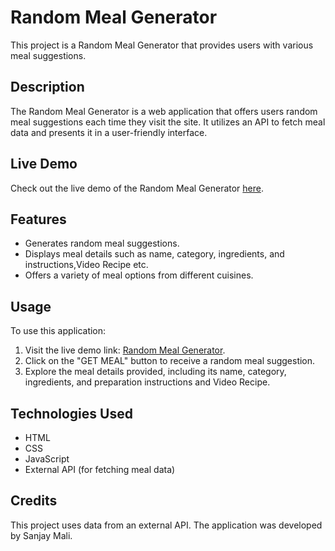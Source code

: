 # Random Meal Generator

This project is a Random Meal Generator that provides users with various meal suggestions.

## Description

The Random Meal Generator is a web application that offers users random meal suggestions each time they visit the site. It utilizes an API to fetch meal data and presents it in a user-friendly interface.

## Live Demo

Check out the live demo of the Random Meal Generator [here](https://random-meal-generators.netlify.app/).

## Features

- Generates random meal suggestions.
- Displays meal details such as name, category, ingredients, and instructions,Video Recipe etc.
- Offers a variety of meal options from different cuisines.

## Usage

To use this application:

1. Visit the live demo link: [Random Meal Generator](https://random-meal-generators.netlify.app/).
2. Click on the "GET MEAL" button to receive a random meal suggestion.
3. Explore the meal details provided, including its name, category, ingredients, and preparation instructions and Video Recipe.

## Technologies Used

- HTML
- CSS
- JavaScript
- External API (for fetching meal data)

## Credits

This project uses data from an external API.
The application was developed by Sanjay Mali.
